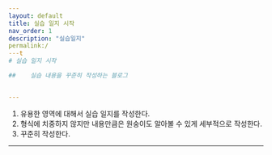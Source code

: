 ```yaml
---
layout: default
title: 실습 일지 시작
nav_order: 1
description: "실습일지"
permalink:/
---t
# 실습 일지 시작 

##    실습 내용을 꾸준히 작성하는 블로그


---
```

1. 유용한 영역에 대해서 실습 일지를 작성한다.
2. 형식에 치중하지 않지만 내용만큼은 원숭이도 알아볼 수 있게 세부적으로 작성한다.
3. 꾸준히 작성한다.

----





